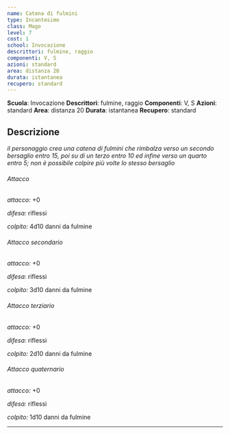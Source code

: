 ```yaml
---
name: Catena di fulmini
type: Incantesimo
class: Mago
level: 7
cost: 1
school: Invocazione
descrittori: fulmine, raggio
componenti: V, S
azioni: standard
area: distanza 20
durata: istantanea
recupero: standard
---
```

**Scuola**: Invocazione
**Descrittori**: fulmine, raggio
**Componenti**: V, S
**Azioni**: standard
**Area**: distanza 20
**Durata**: istantanea
**Recupero**: standard

**Descrizione**
-

*il personaggio crea una catena di fulmini che rimbalza verso un secondo bersaglio entro 15, poi su di un terzo entro 10 ed infine verso un quarto entro 5; non è possibile colpire più volte lo stesso bersaglio*

###### Attacco

*attacco:* +0

*difesa:* riflessi

*colpito:* 4d10 danni da fulmine

###### Attacco secondario

*attacco:* +0

*difesa:* riflessi

*colpito:* 3d10 danni da fulmine

###### Attacco terziario

*attacco:* +0

*difesa:* riflessi

*colpito:* 2d10 danni da fulmine

###### Attacco quaternario

*attacco:* +0

*difesa:* riflessi

*colpito:* 1d10 danni da fulmine

---